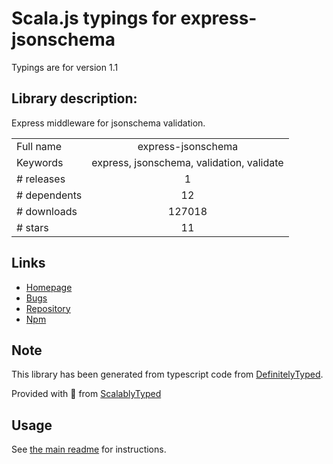 
# Scala.js typings for express-jsonschema

Typings are for version 1.1

## Library description:
Express middleware for jsonschema validation.

|                    |                 |
| ------------------ | :-------------: |
| Full name          | express-jsonschema |
| Keywords           | express, jsonschema, validation, validate |
| # releases         | 1 |
| # dependents       | 12 |
| # downloads        | 127018 |
| # stars            | 11 |

## Links
- [Homepage](https://github.com/trainiac/express-jsonschema#readme)
- [Bugs](https://github.com/trainiac/express-jsonschema/issues)
- [Repository](https://github.com/trainiac/express-jsonschema)
- [Npm](https://www.npmjs.com/package/express-jsonschema)
    


## Note
This library has been generated from typescript code from [DefinitelyTyped](https://definitelytyped.org).

Provided with :purple_heart: from [ScalablyTyped](https://github.com/oyvindberg/ScalablyTyped)

## Usage
See [the main readme](../../readme.md) for instructions.


